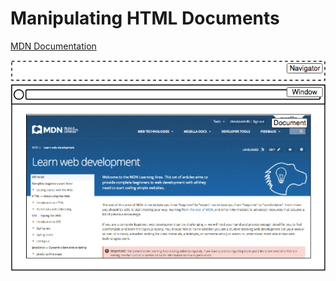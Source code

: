 # Manipulating HTML Documents

[MDN Documentation](https://developer.mozilla.org/en-US/docs/Learn/JavaScript/Client-side_web_APIs/Manipulating_documents)

![](../.gitbook/assets/image%20%2870%29.png)



